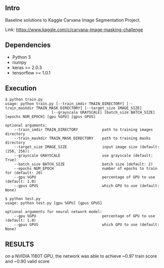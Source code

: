 ## Intro
Baseline solutions to Kaggle Carvana Image Segmentation Project.

Link: https://www.kaggle.com/c/carvana-image-masking-challenge

## Dependencies
- Python 3
- numpy
- keras >= 2.0.3
- tensorflow >= 1.0.1

## Execution
```
$ python train.py
usage: python train.py [--train_imdir TRAIN_DIRECTORY] [--train_maskdir TRAIN_MASK_DIRECTORY] [--target_size IMAGE_SIZE]
                     [--grayscale GRAYSCALE] [batch_size BATCH_SIZE] [epochs NUM_EPOCH] [gpu %GPU] [gpus GPUS]

optional arguments:
    --train_imdir TRAIN_DIRECTORY           path to training images directory
    --train_maskdir TRAIN_MASK_DIRECTORY    path to training masks directory
    --target_size IMAGE_SIZE                input image size (default: (256, 256))
    --grayscale GRAYSCALE                   use grayscale (default: True)
    --batch_size BATCH_SIZE                 batch size (default: 2)
    --epochs NUM_EPOCH                      number of epochs to train for (default: 20)
    --gpu %GPU                              percentage of GPU to use (default: 1.0)
    --gpus GPUS                             which GPU to use (default: None)

$ python test.py
usage: python test.py [gpu %GPU] [gpus GPUS]

optional arguments for neural network model:
    --gpu %GPU                              percentage of GPU to use (default: 1.0)
    --gpus GPUS                             which GPU to use (default: None)
```

## RESULTS
on a NVIDIA 1180T GPU, the network was able to achieve ~0.97 train score and ~0.90 valid score